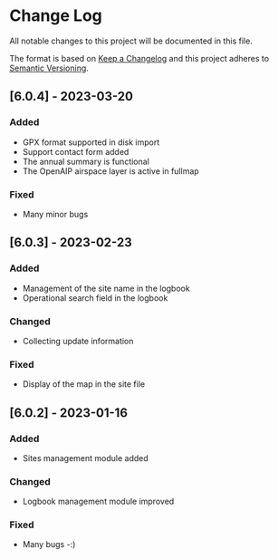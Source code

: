 # Change Log
All notable changes to this project will be documented in this file.
 
The format is based on [Keep a Changelog](http://keepachangelog.com/)
and this project adheres to [Semantic Versioning](http://semver.org/).
 
## [6.0.4] - 2023-03-20

### Added
* GPX format supported in disk import
* Support contact form added
* The annual summary is functional
* The OpenAIP airspace layer is active in fullmap
### Fixed
* Many minor bugs

## [6.0.3] - 2023-02-23
 
### Added
* Management of the site name in the logbook
* Operational search field in the logbook
### Changed
* Collecting update information 
### Fixed
* Display of the map in the site file
  
## [6.0.2] - 2023-01-16

### Added
* Sites management module added
### Changed
* Logbook management module improved
### Fixed
* Many bugs -:)
